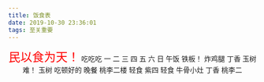 ```yaml
---
title: 饭食表
date: 2019-10-30 23:36:01
tags: 至关重要
---
```


<center><font size=5 color=red>民以食为天！</font></

| 吃吃吃 |    一    |   二   |  三  |  四  |    五    |  六  |    日    |
| :----: | :------: | :----: | :--: | :--: | :------: | :--: | :------: |
|  午饭  |  铁板！  | 炸鸡腿 | 丁香 | 玉树 |   难！   | 玉树 | 吃顿好的 |
|  晚餐  | 桃李二楼 |  轻食  | 紫四 | 轻食 | 牛骨小灶 | 丁香 |  桃李二  |

